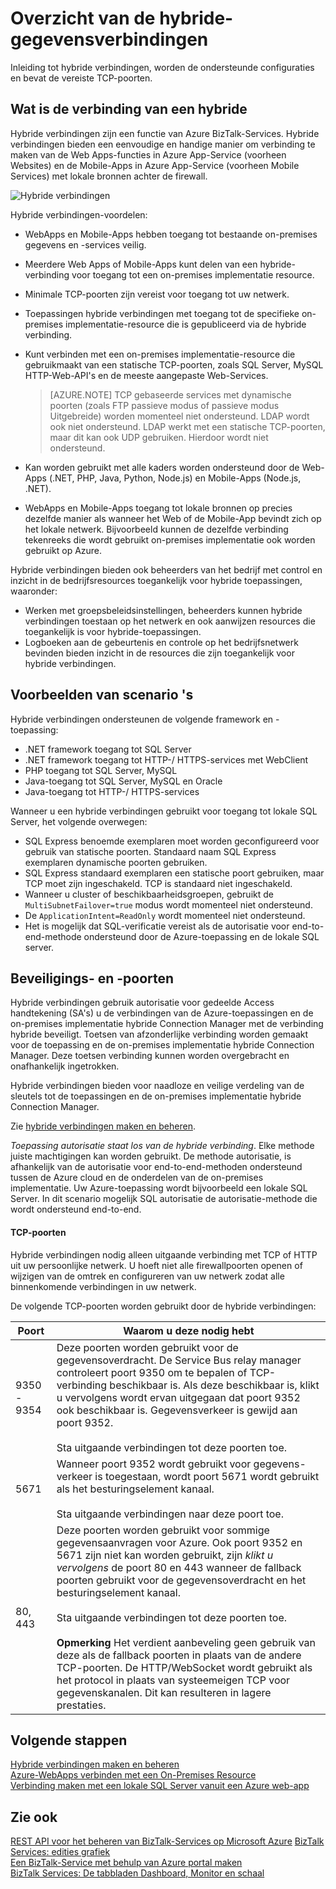 <properties
    pageTitle="Overzicht van de hybride gegevensverbindingen | Microsoft Azure"
    description="Meer informatie over hybride verbindingen, beveiliging, TCP-poorten en ondersteunde configuraties. MAB, WABS."
    services="biztalk-services"
    documentationCenter=""
    authors="MandiOhlinger"
    manager="erikre"
    editor=""/>

<tags
    ms.service="biztalk-services"
    ms.workload="integration"
    ms.tgt_pltfrm="na"
    ms.devlang="na"
    ms.topic="get-started-article"
    ms.date="10/18/2016"
    ms.author="ccompy"/>


# <a name="hybrid-connections-overview"></a>Overzicht van de hybride-gegevensverbindingen
Inleiding tot hybride verbindingen, worden de ondersteunde configuraties en bevat de vereiste TCP-poorten.


## <a name="what-is-a-hybrid-connection"></a>Wat is de verbinding van een hybride

Hybride verbindingen zijn een functie van Azure BizTalk-Services. Hybride verbindingen bieden een eenvoudige en handige manier om verbinding te maken van de Web Apps-functies in Azure App-Service (voorheen Websites) en de Mobile-Apps in Azure App-Service (voorheen Mobile Services) met lokale bronnen achter de firewall.

![Hybride verbindingen][HCImage]

Hybride verbindingen-voordelen:

- WebApps en Mobile-Apps hebben toegang tot bestaande on-premises gegevens en -services veilig.
- Meerdere Web Apps of Mobile-Apps kunt delen van een hybride-verbinding voor toegang tot een on-premises implementatie resource.
- Minimale TCP-poorten zijn vereist voor toegang tot uw netwerk.
- Toepassingen hybride verbindingen met toegang tot de specifieke on-premises implementatie-resource die is gepubliceerd via de hybride verbinding.
- Kunt verbinden met een on-premises implementatie-resource die gebruikmaakt van een statische TCP-poorten, zoals SQL Server, MySQL HTTP-Web-API's en de meeste aangepaste Web-Services.

    > [AZURE.NOTE] TCP gebaseerde services met dynamische poorten (zoals FTP passieve modus of passieve modus Uitgebreide) worden momenteel niet ondersteund. LDAP wordt ook niet ondersteund. LDAP werkt met een statische TCP-poorten, maar dit kan ook UDP gebruiken. Hierdoor wordt niet ondersteund.

- Kan worden gebruikt met alle kaders worden ondersteund door de Web-Apps (.NET, PHP, Java, Python, Node.js) en Mobile-Apps (Node.js, .NET).
- WebApps en Mobile-Apps toegang tot lokale bronnen op precies dezelfde manier als wanneer het Web of de Mobile-App bevindt zich op het lokale netwerk. Bijvoorbeeld kunnen de dezelfde verbinding tekenreeks die wordt gebruikt on-premises implementatie ook worden gebruikt op Azure.


Hybride verbindingen bieden ook beheerders van het bedrijf met control en inzicht in de bedrijfsresources toegankelijk voor hybride toepassingen, waaronder:

- Werken met groepsbeleidsinstellingen, beheerders kunnen hybride verbindingen toestaan op het netwerk en ook aanwijzen resources die toegankelijk is voor hybride-toepassingen.
- Logboeken aan de gebeurtenis en controle op het bedrijfsnetwerk bevinden bieden inzicht in de resources die zijn toegankelijk voor hybride verbindingen.


## <a name="example-scenarios"></a>Voorbeelden van scenario 's

Hybride verbindingen ondersteunen de volgende framework en -toepassing:

- .NET framework toegang tot SQL Server
- .NET framework toegang tot HTTP-/ HTTPS-services met WebClient
- PHP toegang tot SQL Server, MySQL
- Java-toegang tot SQL Server, MySQL en Oracle
- Java-toegang tot HTTP-/ HTTPS-services

Wanneer u een hybride verbindingen gebruikt voor toegang tot lokale SQL Server, het volgende overwegen:

- SQL Express benoemde exemplaren moet worden geconfigureerd voor gebruik van statische poorten. Standaard naam SQL Express exemplaren dynamische poorten gebruiken.
- SQL Express standaard exemplaren een statische poort gebruiken, maar TCP moet zijn ingeschakeld. TCP is standaard niet ingeschakeld.
- Wanneer u cluster of beschikbaarheidsgroepen, gebruikt de `MultiSubnetFailover=true` modus wordt momenteel niet ondersteund.
- De `ApplicationIntent=ReadOnly` wordt momenteel niet ondersteund.
- Het is mogelijk dat SQL-verificatie vereist als de autorisatie voor end-to-end-methode ondersteund door de Azure-toepassing en de lokale SQL server.


## <a name="security-and-ports"></a>Beveiligings- en -poorten

Hybride verbindingen gebruik autorisatie voor gedeelde Access handtekening (SA's) u de verbindingen van de Azure-toepassingen en de on-premises implementatie hybride Connection Manager met de verbinding hybride beveiligt. Toetsen van afzonderlijke verbinding worden gemaakt voor de toepassing en de on-premises implementatie hybride Connection Manager. Deze toetsen verbinding kunnen worden overgebracht en onafhankelijk ingetrokken.

Hybride verbindingen bieden voor naadloze en veilige verdeling van de sleutels tot de toepassingen en de on-premises implementatie hybride Connection Manager.

Zie [hybride verbindingen maken en beheren](integration-hybrid-connection-create-manage.md).

*Toepassing autorisatie staat los van de hybride verbinding*. Elke methode juiste machtigingen kan worden gebruikt. De methode autorisatie, is afhankelijk van de autorisatie voor end-to-end-methoden ondersteund tussen de Azure cloud en de onderdelen van de on-premises implementatie. Uw Azure-toepassing wordt bijvoorbeeld een lokale SQL Server. In dit scenario mogelijk SQL autorisatie de autorisatie-methode die wordt ondersteund end-to-end.

#### <a name="tcp-ports"></a>TCP-poorten
Hybride verbindingen nodig alleen uitgaande verbinding met TCP of HTTP uit uw persoonlijke netwerk. U hoeft niet alle firewallpoorten openen of wijzigen van de omtrek en configureren van uw netwerk zodat alle binnenkomende verbindingen in uw netwerk.

De volgende TCP-poorten worden gebruikt door de hybride verbindingen:

Poort | Waarom u deze nodig hebt
--- | ---
9350 - 9354 | Deze poorten worden gebruikt voor de gegevensoverdracht. De Service Bus relay manager controleert poort 9350 om te bepalen of TCP-verbinding beschikbaar is. Als deze beschikbaar is, klikt u vervolgens wordt ervan uitgegaan dat poort 9352 ook beschikbaar is. Gegevensverkeer is gewijd aan poort 9352. <br/><br/>Sta uitgaande verbindingen tot deze poorten toe.
5671 | Wanneer poort 9352 wordt gebruikt voor gegevens-verkeer is toegestaan, wordt poort 5671 wordt gebruikt als het besturingselement kanaal. <br/><br/>Sta uitgaande verbindingen naar deze poort toe.
80, 443 | Deze poorten worden gebruikt voor sommige gegevensaanvragen voor Azure. Ook poort 9352 en 5671 zijn niet kan worden gebruikt, zijn *klikt u vervolgens* de poort 80 en 443 wanneer de fallback poorten gebruikt voor de gegevensoverdracht en het besturingselement kanaal.<br/><br/>Sta uitgaande verbindingen tot deze poorten toe. <br/><br/>**Opmerking** Het verdient aanbeveling geen gebruik van deze als de fallback poorten in plaats van de andere TCP-poorten. De HTTP/WebSocket wordt gebruikt als het protocol in plaats van systeemeigen TCP voor gegevenskanalen. Dit kan resulteren in lagere prestaties.



## <a name="next-steps"></a>Volgende stappen

[Hybride verbindingen maken en beheren](integration-hybrid-connection-create-manage.md)<br/>
[Azure-WebApps verbinden met een On-Premises Resource](../app-service-web/web-sites-hybrid-connection-get-started.md)<br/>
[Verbinding maken met een lokale SQL Server vanuit een Azure web-app](../app-service-web/web-sites-hybrid-connection-connect-on-premises-sql-server.md)<br/>


## <a name="see-also"></a>Zie ook

[REST API voor het beheren van BizTalk-Services op Microsoft Azure](http://msdn.microsoft.com/library/azure/dn232347.aspx)
[BizTalk Services: edities grafiek](biztalk-editions-feature-chart.md)<br/>
[Een BizTalk-Service met behulp van Azure portal maken](biztalk-provision-services.md)<br/>
[BizTalk Services: De tabbladen Dashboard, Monitor en schaal](biztalk-dashboard-monitor-scale-tabs.md)<br/>

[HCImage]: ./media/integration-hybrid-connection-overview/WABS_HybridConnectionImage.png
[HybridConnectionTab]: ./media/integration-hybrid-connection-overview/WABS_HybridConnectionTab.png
[HCOnPremSetup]: ./media/integration-hybrid-connection-overview/WABS_HybridConnectionOnPremSetup.png
[HCManageConnection]: ./media/integration-hybrid-connection-overview/WABS_HybridConnectionManageConn.png
